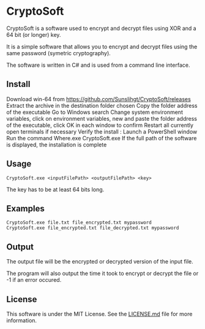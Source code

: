 # CryptoSoft
CryptoSoft is a software used to encrypt and decrypt files using XOR and a 64 bit (or longer) key.

It is a simple software that allows you to encrypt and decrypt files using the same password (symetric cryptography).

The software is written in C# and is used from a command line interface.
## Install 
  Download win-64 from https://github.com/Sunslihgt/CryptoSoft/releases
  Extract the archive in the destination folder chosen
  Copy the folder address of the executable
  Go to Windows search Change system environment variables, click on environment variables, new and paste the folder address of the executable, click OK in each window to confirm
  Restart all currently open terminals if necessary
Verify the install :
  Launch a PowerShell window
  Run the command Where.exe CryptoSoft.exe
  If the full path of the software is displayed, the installation is complete

## Usage
```
CryptoSoft.exe <inputFilePath> <outputFilePath> <key>
```
The key has to be at least 64 bits long.

## Examples
```
CryptoSoft.exe file.txt file_encrypted.txt mypassword
CryptoSoft.exe file_encrypted.txt file_decrypted.txt mypassword
```

## Output
The output file will be the encrypted or decrypted version of the input file.

The program will also output the time it took to encrypt or decrypt the file or -1 if an error occured.

## License
This software is under the MIT License. See the [LICENSE.md](LICENSE.md) file for more information.

